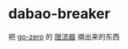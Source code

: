 # dabao-breaker

把 [go-zero](https://github.com/zeromicro/go-zero) 的 [限流器](https://github.com/zeromicro/go-zero/tree/master/core/breaker) 摘出来的东西

